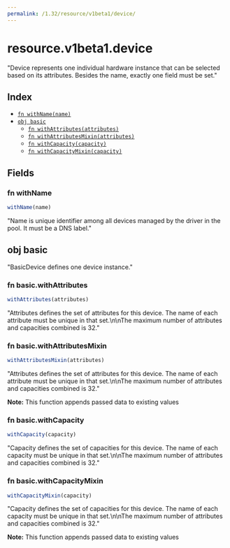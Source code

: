```yaml
---
permalink: /1.32/resource/v1beta1/device/
---
```


# resource.v1beta1.device

"Device represents one individual hardware instance that can be selected based on its attributes. Besides the name, exactly one field must be set."

## Index

* [`fn withName(name)`](#fn-withname)
* [`obj basic`](#obj-basic)
  * [`fn withAttributes(attributes)`](#fn-basicwithattributes)
  * [`fn withAttributesMixin(attributes)`](#fn-basicwithattributesmixin)
  * [`fn withCapacity(capacity)`](#fn-basicwithcapacity)
  * [`fn withCapacityMixin(capacity)`](#fn-basicwithcapacitymixin)

## Fields

### fn withName

```ts
withName(name)
```

"Name is unique identifier among all devices managed by the driver in the pool. It must be a DNS label."

## obj basic

"BasicDevice defines one device instance."

### fn basic.withAttributes

```ts
withAttributes(attributes)
```

"Attributes defines the set of attributes for this device. The name of each attribute must be unique in that set.\n\nThe maximum number of attributes and capacities combined is 32."

### fn basic.withAttributesMixin

```ts
withAttributesMixin(attributes)
```

"Attributes defines the set of attributes for this device. The name of each attribute must be unique in that set.\n\nThe maximum number of attributes and capacities combined is 32."

**Note:** This function appends passed data to existing values

### fn basic.withCapacity

```ts
withCapacity(capacity)
```

"Capacity defines the set of capacities for this device. The name of each capacity must be unique in that set.\n\nThe maximum number of attributes and capacities combined is 32."

### fn basic.withCapacityMixin

```ts
withCapacityMixin(capacity)
```

"Capacity defines the set of capacities for this device. The name of each capacity must be unique in that set.\n\nThe maximum number of attributes and capacities combined is 32."

**Note:** This function appends passed data to existing values